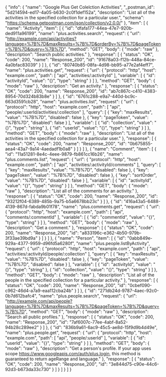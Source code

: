 {
  "info": {
    "name": "Google Plus Get Colelction Activities",
    "_postman_id": "5d214594-ed17-4a05-b630-2c0f1def152a",
    "description": "List all of the activities in the specified collection for a particular user.",
    "schema": "https://schema.getpostman.com/json/collection/v2.0.0/"
  },
  "item": [
    {
      "name": "Activity",
      "item": [
        {
          "id": "dfafa177-44ea-47e7-920b-ded911a96199",
          "name": "plus.activities.search",
          "request": {
            "url": "http://example.com/api/activities?language=%7B%7D&maxResults=%7B%7D&orderBy=%7B%7D&pageToken=%7B%7D&query=%7B%7D",
            "method": "GET",
            "body": {
              "mode": "raw"
            },
            "description": "Search public activities."
          },
          "response": [
            {
              "status": "OK",
              "code": 200,
              "name": "Response_200",
              "id": "91678a03-f12b-448a-84ce-4a0bfac83039"
            }
          ]
        },
        {
          "id": "80740b85-08fa-4d98-bb95-a77e2af4eff7",
          "name": "plus.activities.get",
          "request": {
            "url": {
              "protocol": "http",
              "host": "example.com",
              "path": [
                "api",
                "activities/:activityId"
              ],
              "variable": [
                {
                  "id": "activityId",
                  "value": "{}",
                  "type": "string"
                }
              ]
            },
            "method": "GET",
            "body": {
              "mode": "raw"
            },
            "description": "Get an activity."
          },
          "response": [
            {
              "status": "OK",
              "code": 200,
              "name": "Response_200",
              "id": "ab7c867c-c410-4383-8954-70d324b83b8e"
            }
          ]
        },
        {
          "id": "6761c288-e9a7-440d-bc9c-663d3591cb28",
          "name": "plus.activities.list",
          "request": {
            "url": {
              "protocol": "http",
              "host": "example.com",
              "path": [
                "api",
                "people/:userId/activities/:collection"
              ],
              "query": [
                {
                  "key": "maxResults",
                  "value": "%7B%7D",
                  "disabled": false
                },
                {
                  "key": "pageToken",
                  "value": "%7B%7D",
                  "disabled": false
                }
              ],
              "variable": [
                {
                  "id": "collection",
                  "value": "{}",
                  "type": "string"
                },
                {
                  "id": "userId",
                  "value": "{}",
                  "type": "string"
                }
              ]
            },
            "method": "GET",
            "body": {
              "mode": "raw"
            },
            "description": "List all of the activities in the specified collection for a particular user."
          },
          "response": [
            {
              "status": "OK",
              "code": 200,
              "name": "Response_200",
              "id": "0b675855-aea4-43a7-9a14-4aedadf1b0a8"
            }
          ]
        }
      ]
    },
    {
      "name": "Comment",
      "item": [
        {
          "id": "11a51281-8e4c-4eee-9879-fb861cc16b26",
          "name": "plus.comments.list",
          "request": {
            "url": {
              "protocol": "http",
              "host": "example.com",
              "path": [
                "api",
                "activities/:activityId/comments"
              ],
              "query": [
                {
                  "key": "maxResults",
                  "value": "%7B%7D",
                  "disabled": false
                },
                {
                  "key": "pageToken",
                  "value": "%7B%7D",
                  "disabled": false
                },
                {
                  "key": "sortOrder",
                  "value": "%7B%7D",
                  "disabled": false
                }
              ],
              "variable": [
                {
                  "id": "activityId",
                  "value": "{}",
                  "type": "string"
                }
              ]
            },
            "method": "GET",
            "body": {
              "mode": "raw"
            },
            "description": "List all of the comments for an activity."
          },
          "response": [
            {
              "status": "OK",
              "code": 200,
              "name": "Response_200",
              "id": "93212f04-6389-485b-9a75-b5a6678bb23c"
            }
          ]
        },
        {
          "id": "416a43a5-6488-4139-867d-fabda9b01f78",
          "name": "plus.comments.get",
          "request": {
            "url": {
              "protocol": "http",
              "host": "example.com",
              "path": [
                "api",
                "comments/:commentId"
              ],
              "variable": [
                {
                  "id": "commentId",
                  "value": "{}",
                  "type": "string"
                }
              ]
            },
            "method": "GET",
            "body": {
              "mode": "raw"
            },
            "description": "Get a comment."
          },
          "response": [
            {
              "status": "OK",
              "code": 200,
              "name": "Response_200",
              "id": "a833196c-e362-4b50-979b-3f33ae39bd9a"
            }
          ]
        }
      ]
    },
    {
      "name": "Person",
      "item": [
        {
          "id": "0abb849e-929a-4377-9959-d96fd5a6280f",
          "name": "plus.people.listByActivity",
          "request": {
            "url": {
              "protocol": "http",
              "host": "example.com",
              "path": [
                "api",
                "activities/:activityId/people/:collection"
              ],
              "query": [
                {
                  "key": "maxResults",
                  "value": "%7B%7D",
                  "disabled": false
                },
                {
                  "key": "pageToken",
                  "value": "%7B%7D",
                  "disabled": false
                }
              ],
              "variable": [
                {
                  "id": "activityId",
                  "value": "{}",
                  "type": "string"
                },
                {
                  "id": "collection",
                  "value": "{}",
                  "type": "string"
                }
              ]
            },
            "method": "GET",
            "body": {
              "mode": "raw"
            },
            "description": "List all of the people in the specified collection for a particular activity."
          },
          "response": [
            {
              "status": "OK",
              "code": 200,
              "name": "Response_200",
              "id": "0cbef090-c962-46d4-a7a9-eaa112cba24b"
            }
          ]
        },
        {
          "id": "271db24d-9787-4aec-92c0-0b7d612bafc4",
          "name": "plus.people.search",
          "request": {
            "url": "http://example.com/api/people?language=%7B%7D&maxResults=%7B%7D&pageToken=%7B%7D&query=%7B%7D",
            "method": "GET",
            "body": {
              "mode": "raw"
            },
            "description": "Search all public profiles."
          },
          "response": [
            {
              "status": "OK",
              "code": 200,
              "name": "Response_200",
              "id": "7af6007c-77ee-4abf-8a52-94b28c289ee2"
            }
          ]
        },
        {
          "id": "836b9a61-6ac9-45c5-ae8d-15f9d9b4d49e",
          "name": "plus.people.get",
          "request": {
            "url": {
              "protocol": "http",
              "host": "example.com",
              "path": [
                "api",
                "people/:userId"
              ],
              "variable": [
                {
                  "id": "userId",
                  "value": "{}",
                  "type": "string"
                }
              ]
            },
            "method": "GET",
            "body": {
              "mode": "raw"
            },
            "description": "Get a person's profile. If your app uses scope https://www.googleapis.com/auth/plus.login, this method is guaranteed to return ageRange and language."
          },
          "response": [
            {
              "status": "OK",
              "code": 200,
              "name": "Response_200",
              "id": "3e844d75-c90e-44c6-92d3-b673da33c730"
            }
          ]
        }
      ]
    }
  ]
}